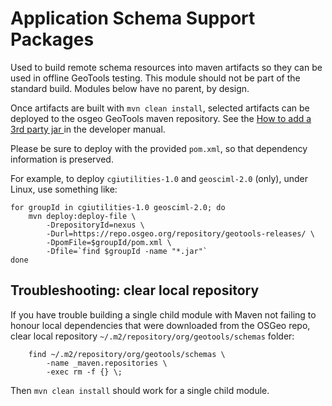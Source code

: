 # Application Schema Support Packages

Used to build remote schema resources into maven artifacts so they
can be used in offline GeoTools testing. This module should not be
part of the standard build. Modules below have no parent, by design.

Once artifacts are built with ``mvn clean install``, selected
artifacts can be deployed to the osgeo GeoTools maven repository.
See the [How to add a 3rd party jar
](https://docs.geotools.org/latest/developer/procedures/add.html) in
the developer manual.

Please be sure to deploy with the provided ``pom.xml``, so that
dependency information is preserved.

For example, to deploy ``cgiutilities-1.0`` and ``geosciml-2.0`` (only),
under Linux, use something like:

```
for groupId in cgiutilities-1.0 geosciml-2.0; do
    mvn deploy:deploy-file \
        -DrepositoryId=nexus \
        -Durl=https://repo.osgeo.org/repository/geotools-releases/ \
        -DpomFile=$groupId/pom.xml \
        -Dfile=`find $groupId -name "*.jar"`
done
```

## Troubleshooting: clear local repository

If you have trouble building a single child module with Maven
not failing to honour local dependencies that were downloaded from
the OSGeo repo, clear local repository
`~/.m2/repository/org/geotools/schemas` folder:

```
    find ~/.m2/repository/org/geotools/schemas \
        -name _maven.repositories \
        -exec rm -f {} \;
```

Then ``mvn clean install`` should work for a single child module.
